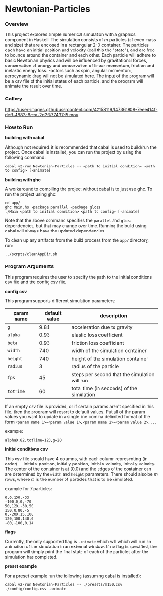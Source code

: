 # Newtonian-Particles

### Overview

This project explores simple numerical simulation with a graphics component in Haskell. The simulation consists of *m* particles (of even mass and size) that are enclosed in a rectangular 2-D container. The particles each have an initial position and velocity (call this the "state"), and are free to bounce around the container and each other. Each particle will adhere to basic Newtonian physics and will be influenced by gravitational forces, conservation of energy and conservation of linear momentum, friction and inelastic energy loss. Factors such as spin, angular momentum, aerodynamic drag will not be simulated here. The input of the program will be a csv file of the initial states of each particle, and the program will animate the result over time.

### Gallery

https://user-images.githubusercontent.com/42158119/147361808-7eee414f-deff-4883-8cea-2d2f477437d5.mov

### How to Run

**building with cabal**

Although not required, it is recommended that cabal is used to build/run the project. Once cabal is installed, you can run the project by using the following command:

```shell
cabal v2-run Newtonian-Particles -- <path to initial condition> <path to config> [-animate]
```

**building with ghc**

A workaround to compiling the project without cabal is to just use ghc. To run the project using ghc:

```shell
cd app/
ghc Main.hs -package parallel -package gloss
./Main <path to initial condition> <path to config> [-animate]
```

Note that the above command specifies the `parallel` and `gloss` dependencies, but that may change over time. Running the build using cabal will always have the updated dependencies. 

To clean up any artifacts from the build process from the `app/` directory, run:

```shell
../scrpts/cleanAppDir.sh
```

### Program Arguments

This program requires the user to specify the path to the initial conditions csv file and the config csv file.

**config csv**

This program supports different simulation parameters:

| param name | default value | description                                   |
| ---------- | ------------- | --------------------------------------------- |
| `g`        | 9.81          | acceleration due to gravity                   |
| `alpha`    | 0.93          | elastic loss coefficient                      |
| `beta`     | 0.93          | friction loss coefficient                     |
| `width`    | 740           | width of the simulation container             |
| `height`   | 740           | height of the simulation container            |
| `radius`   | 3             | radius of the particle                        |
| `fps`      | 45            | steps per second that the simulation will run |
| `totTime`  | 60            | total time (in seconds) of the simulation     |

If an empty csv file is provided, or if certain params aren't specified in this file, then the program will resort to default values. Put all of the param values you want to update in a single line comma delimited format of the form `<param name 1>=<param value 1>,<param name 2>=<param value 2>,...`

example:

```
alpha0.82,totTime=120,g=20
```

**initial conditions csv**

This csv file should have 4 columns, with each column representing (in order) -- initial x position, initial y position, initial x velocity, initial y velocity. The center of the container is at (0,0) and the edges of the container can are determined by the `width` and `height` parameters. There should also be $m$ rows, where $m$ is the number of particles that is to be simulated. 

example for 7 particles:

```
0,0,150,-33
-100,0,0,-70
50,120,-30,50
150,0,80,-5
0,-200,15,100
120,100,140,0
-80,-100,0,14
```

**flags**

Currently, the only supported flag is `-animate` which will which will run an animation of the simulation in an external window. If no flag is specified, the program will simply print the final state of each of the particles after the simulation has completed. 

**preset example**

For a preset example run the following (assuming cabal is installed):

```
cabal v2-run Newtonian-Particles -- ./presets/m150.csv ./config/config.csv -animate
```



